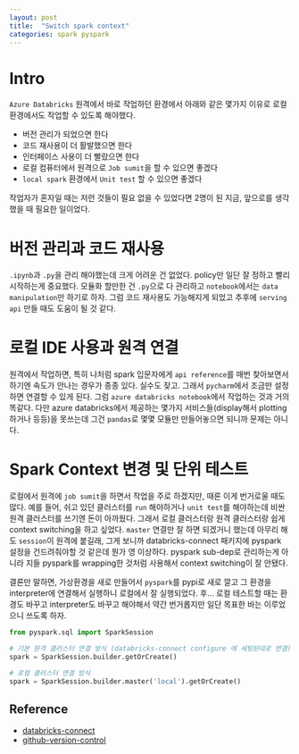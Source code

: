 ```yaml
---
layout: post
title:  "Switch spark context"
categories: spark pyspark
---
```


# Intro
`Azure Databricks` 원격에서 바로 작업하던 환경에서 아래와 같은 몇가지 이유로 로컬 환경에서도 작업할 수 있도록 해야했다.

- 버전 관리가 되었으면 한다
- 코드 재사용이 더 활발했으면 한다
- 인터페이스 사용이 더 빨랐으면 한다
- 로컬 컴퓨터에서 원격으로 `Job sumit`을 할 수 있으면 좋겠다
- `local spark` 환경에서 `Unit test` 할 수 있으면 좋겠다

작업자가 혼자일 때는 저런 것들이 필요 없을 수 있었다면 2명이 된 지금, 앞으로를 생각했을 때 필요한 일이었다.

# 버전 관리과 코드 재사용
`.ipynb`과 `.py`을 관리 해야했는데 크게 어려운 건 없었다. policy만 일단 잘 정하고 빨리 시작하는게 중요했다. 모듈화 할만한 건 `.py`으로 다 관리하고 `notebook`에서는 `data manipulation`만 하기로 하자. 그럼 코드 재사용도 가능해지게 되었고 추후에 `serving api` 만들 때도 도움이 될 것 같다.

# 로컬 IDE 사용과 원격 연결
원격에서 작업하면, 특히 나처럼 spark 입문자에게 `api reference`를 매번 찾아보면서 하기엔 속도가 안나는 경우가 종종 있다. 실수도 잦고. 그래서 `pycharm`에서 조금만 설정하면 연결할 수 있게 된다. 그럼 `azure databricks notebook`에서 작업하는 것과 거의 똑같다. 다만 azure databricks에서 제공하는 몇가지 서비스들(display해서 plotting하거나 등등)을 못쓰는데 그건 `pandas`로 몇몇 모듈만 만들어놓으면 되니까 문제는 아니다.

# Spark Context 변경 및 단위 테스트
로컬에서 원격에 `job sumit`을 하면서 작업을 주로 하겠지만, 때론 이게 번거로울 때도 많다. 예를 들어, 쉬고 있던 클러스터를 `run` 해야하거나 `unit test`를 해야하는데 비싼 원격 클러스터를 쓰기엔 돈이 아까웠다. 그래서 로컬 클러스터랑 원격 클러스터랑 쉽게 context switching을 하고 싶었다. `master` 연결만 잘 하면 되겠거니 했는데 아무리 해도 `session`이 원격에 붙길래, 그게 보니까 databricks-connect 패키지에 pyspark 설정을 건드려줘야할 것 같은데 뭔가 영 이상하다. pyspark sub-dep로 관리하는게 아니라 지들 pyspark를 wrapping한 것처럼 사용해서 context switching이 잘 안됐다.

결론만 말하면, 가상환경을 새로 만들어서 `pyspark`를 pypi로 새로 깔고 그 환경을 interpreter에 연결해서 실행하니 로컬에서 잘 실행되었다. 후... 로컬 테스트할 때는 환경도 바꾸고 interpreter도 바꾸고 해야해서 약간 번거롭지만 일단 목표한 바는 이루었으니 쓰도록 하자.

```python
from pyspark.sql import SparkSession

# 기본 원격 클러스터 연결 방식 (databricks-connect configure 에 세팅된대로 연결)
spark = SparkSession.builder.getOrCreate()

# 로컬 클러스터 연결 방식
spark = SparkSession.builder.master('local').getOrCreate()
```

## Reference

- [databricks-connect][databricks-connect]
- [github-version-control][github-version-control]

[databricks-connect]: https://docs.microsoft.com/en-us/azure/databricks/dev-tools/databricks-connect
[github-version-control]: https://docs.microsoft.com/en-us/azure/databricks/notebooks/github-version-control
